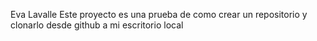 Eva Lavalle
Este proyecto es una prueba de como crear un repositorio y clonarlo desde github a mi escritorio local
